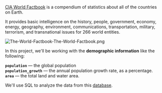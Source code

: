 [CIA World Factbook](https://www.cia.gov/the-world-factbook/) is a compendium of statistics about all of the countries on Earth. 

It provides basic intelligence on the history, people, government, economy, energy, geography, environment, communications, transportation, military, terrorism, and transnational issues for 266 world entities. 

![The-World-Factbook-The-World-Factbook.png](attachment:The-World-Factbook-The-World-Factbook.png)<br>

In this project, we'll be working with the **demographic information** like the following: <br>

**`population`** — the global population <br>
**`population_growth`** — the annual population growth rate, as a percentage.<br>
**`area`** — the total land and water area.

We'll use SQL to analyze the data from this [database](https://dsserver-prod-resources-1.s3.amazonaws.com/257/factbook.db).
